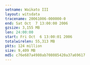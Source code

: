 ```yaml
---
setname: Waikato III
layout: witsdata
tracename: 20061006-000000-0
end: Sat Oct  7 13:00:00 2006
gzsize: 3,155 MB
len: 24:00:00
start: Fri Oct  6 13:00:01 2006
totalwirelen: 55,313 MB
pkts: 124 million
size: 9,409 MB
md5: c76e687a4980ab708085420a37a69617
---
```

